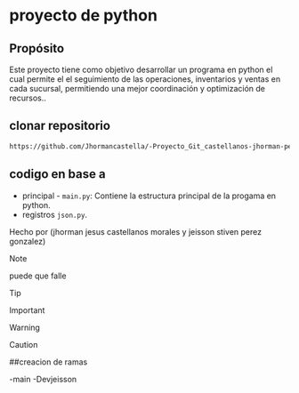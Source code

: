# proyecto de python 

## Propósito
Este proyecto tiene como objetivo desarrollar un programa en python el cual permite el 
el seguimiento de las operaciones, inventarios y ventas en cada sucursal, 
permitiendo una mejor coordinación y optimización de recursos..

## clonar repositorio
```bash
https://github.com/Jhormancastella/-Proyecto_Git_castellanos-jhorman-perez-jeisson.git
```

## codigo en base a 
- principal - `main.py`: Contiene la estructura principal de la progama en python.
- registros `json.py`.


Hecho por (jhorman jesus castellanos morales y jeisson stiven perez gonzalez)

> [!NOTE]
> puede que falle

> [!TIP]
> 

> [!IMPORTANT]  
> 

> [!WARNING]  
> 

> [!CAUTION]
> 

##creacion de ramas

-main
-Devjeisson
